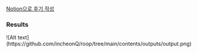 [Notion으로 후기 작성](https://cheddar-fur-68b.notion.site/da8a1067fd354f54a03149025c2e5e99?pvs=4)

<h3>Results</h3>
![Alt text](https://github.com/incheonQ/roop/tree/main/contents/outputs/output.png)
